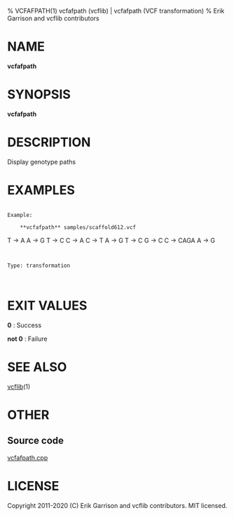 % VCFAFPATH(1) vcfafpath (vcflib) | vcfafpath (VCF transformation)
% Erik Garrison and vcflib contributors

# NAME

**vcfafpath**

# SYNOPSIS

**vcfafpath** <vcf file>

# DESCRIPTION

Display genotype paths





# EXAMPLES

```

Example:

    **vcfafpath** samples/scaffold612.vcf

```

T -> A
A -> G
T -> C
C -> A
C -> T
A -> G
T -> C
G -> C
C -> CAGA
A -> G
```


Type: transformation

      

```



# EXIT VALUES

**0**
: Success

**not 0**
: Failure

# SEE ALSO



[vcflib](./vcflib.md)(1)



# OTHER

## Source code

[vcfafpath.cpp](https://github.com/vcflib/vcflib/blob/master/src/vcfafpath.cpp)

# LICENSE

Copyright 2011-2020 (C) Erik Garrison and vcflib contributors. MIT licensed.

<!--
  Created with ./scripts/bin2md.rb scripts/bin2md-template.erb
-->
